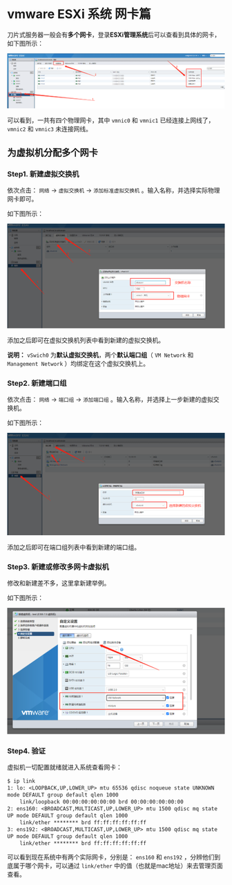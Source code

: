 # vmware ESXi 系统 网卡篇

刀片式服务器一般会有**多个网卡**，登录**ESXi管理系统**后可以查看到具体的网卡，如下图所示：

![VMWareESXi查看网卡](assets/images/VMWareESXi查看网卡.png)

可以看到，一共有四个物理网卡，其中 `vmnic0` 和 `vmnic1` 已经连接上网线了， `vmnic2` 和 `vmnic3` 未连接网线。

## 为虚拟机分配多个网卡

### Step1. 新建虚拟交换机

依次点击： `网络` -> `虚拟交换机` -> `添加标准虚拟交换机` 。输入名称，并选择实际物理网卡即可。

如下图所示：

![VMWareESXi新建虚拟交换机](assets/images/VMWareESXi新建虚拟交换机.png)

添加之后即可在虚拟交换机列表中看到新建的虚拟交换机。

**说明：** `vSwich0` 为**默认虚拟交换机**，两个**默认端口组**（ `VM Network` 和 `Management Network` ）均绑定在这个虚拟交换机上。

### Step2. 新建端口组

依次点击： `网络` -> `端口组` -> `添加端口组` 。输入名称，并选择上一步新建的虚拟交换机。

如下图所示：

![VMWareESXi新建端口组](assets/images/VMWareESXi新建端口组.png)

添加之后即可在端口组列表中看到新建的端口组。

### Step3. 新建或修改多网卡虚拟机

修改和新建差不多，这里拿新建举例。

如下图所示：

![VMWareESXi新建多网卡虚拟机](assets/images/VMWareESXi新建多网卡虚拟机.png)

### Step4. 验证

虚拟机一切配置就绪就进入系统查看网卡：

``` shell
$ ip link
1: lo: <LOOPBACK,UP,LOWER_UP> mtu 65536 qdisc noqueue state UNKNOWN mode DEFAULT group default qlen 1000
    link/loopback 00:00:00:00:00:00 brd 00:00:00:00:00:00
2: ens160: <BROADCAST,MULTICAST,UP,LOWER_UP> mtu 1500 qdisc mq state UP mode DEFAULT group default qlen 1000
    link/ether ******** brd ff:ff:ff:ff:ff:ff
3: ens192: <BROADCAST,MULTICAST,UP,LOWER_UP> mtu 1500 qdisc mq state UP mode DEFAULT group default qlen 1000
    link/ether ******** brd ff:ff:ff:ff:ff:ff
```

可以看到现在系统中有两个实际网卡，分别是： `ens160` 和 `ens192` ，分辨他们到底属于哪个网卡，可以通过 `link/ether` 中的值（也就是mac地址）来去管理页面查看。
